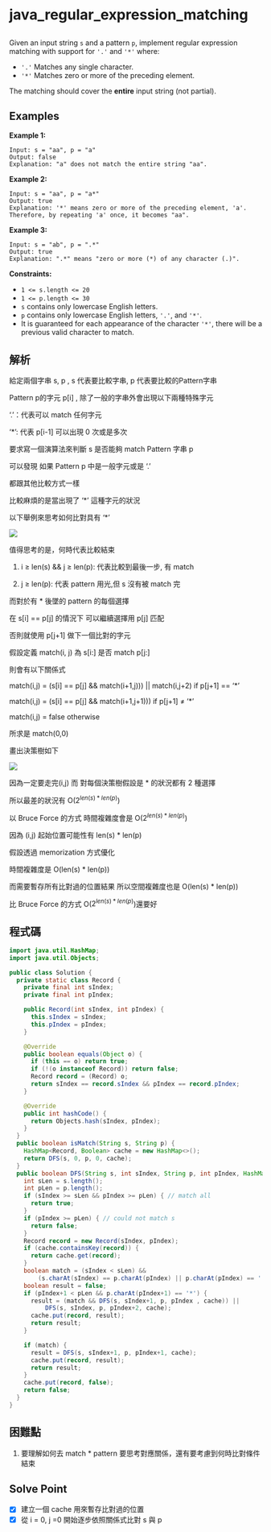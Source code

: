 # java_regular_expression_matching

## 

Given an input string `s` and a pattern `p`, implement regular expression matching with support for `'.'` and `'*'` where:

- `'.'` Matches any single character.
- `'*'` Matches zero or more of the preceding element.

The matching should cover the **entire** input string (not partial).

## Examples

**Example 1:**

```
Input: s = "aa", p = "a"
Output: false
Explanation: "a" does not match the entire string "aa".

```

**Example 2:**

```
Input: s = "aa", p = "a*"
Output: true
Explanation: '*' means zero or more of the preceding element, 'a'. Therefore, by repeating 'a' once, it becomes "aa".

```

**Example 3:**

```
Input: s = "ab", p = ".*"
Output: true
Explanation: ".*" means "zero or more (*) of any character (.)".

```

**Constraints:**

- `1 <= s.length <= 20`
- `1 <= p.length <= 30`
- `s` contains only lowercase English letters.
- `p` contains only lowercase English letters, `'.'`, and `'*'`.
- It is guaranteed for each appearance of the character `'*'`, there will be a previous valid character to match.

## 解析

給定兩個字串 s, p , s 代表要比較字串, p 代表要比較的Pattern字串

 Pattern p的字元 p[i] , 除了一般的字串外會出現以下兩種特殊字元

‘.’：代表可以 match 任何字元

‘*’: 代表 p[i-1] 可以出現 0 次或是多次

要求寫一個演算法來判斷 s 是否能夠 match Pattern 字串 p

可以發現 如果 Pattern p 中是一般字元或是 ‘.’

都跟其他比較方式一樣

比較麻煩的是當出現了 ‘*’ 這種字元的狀況

以下舉例來思考如何比對具有 ‘*’

 

![](https://i.imgur.com/cqNZDW4.png)

值得思考的是，何時代表比較結束

 1.   i ≥ len(s) && j ≥ len(p): 代表比較到最後一步, 有 match

1.  j ≥ len(p): 代表 pattern 用光,但 s 沒有被 match 完

而對於有 * 後墜的 pattern 的每個選擇

在 s[i] == p[j]  的情況下 可以繼續選擇用 p[j] 匹配

否則就使用 p[j+1] 做下一個比對的字元

假設定義 match(i, j) 為 s[i:] 是否 match p[j:]

則會有以下關係式

match(i,j) = (s[i] == p[j] && match(i+1,j))) || match(i,j+2)  if p[j+1] == ‘*’

match(i,j) = (s[i] == p[j] && match(i+1,j+1))) if p[j+1] ≠ ‘*’

match(i,j) = false otherwise

所求是 match(0,0)

畫出決策樹如下

![](https://i.imgur.com/IdymmUo.png)

因為一定要走完(i,j) 而 對每個決策樹假設是 * 的狀況都有 2 種選擇

所以最差的狀況有  O($2^{len(s)*len(p)}$)

以 Bruce Force 的方式 時間複雜度會是 O($2^{len(s)*len(p)}$)

因為 (i,j) 起始位置可能性有 len(s) * len(p)

假設透過 memorization 方式優化

時間複雜度是 O(len(s) * len(p))

而需要暫存所有比對過的位置結果 所以空間複雜度也是 O(len(s) * len(p))

比 Bruce Force 的方式 O($2^{len(s)*len(p)}$)還要好

## 程式碼
```java
import java.util.HashMap;
import java.util.Objects;

public class Solution {
  private static class Record {
    private final int sIndex;
    private final int pIndex;

    public Record(int sIndex, int pIndex) {
      this.sIndex = sIndex;
      this.pIndex = pIndex;
    }

    @Override
    public boolean equals(Object o) {
      if (this == o) return true;
      if (!(o instanceof Record)) return false;
      Record record = (Record) o;
      return sIndex == record.sIndex && pIndex == record.pIndex;
    }

    @Override
    public int hashCode() {
      return Objects.hash(sIndex, pIndex);
    }
  }
  public boolean isMatch(String s, String p) {
    HashMap<Record, Boolean> cache = new HashMap<>();
    return DFS(s, 0, p, 0, cache);
  }
  public boolean DFS(String s, int sIndex, String p, int pIndex, HashMap<Record, Boolean> cache) {
    int sLen = s.length();
    int pLen = p.length();
    if (sIndex >= sLen && pIndex >= pLen) { // match all
      return true;
    }
    if (pIndex >= pLen) { // could not match s
      return false;
    }
    Record record = new Record(sIndex, pIndex);
    if (cache.containsKey(record)) {
      return cache.get(record);
    }
    boolean match = (sIndex < sLen) &&
        (s.charAt(sIndex) == p.charAt(pIndex) || p.charAt(pIndex) == '.');
    boolean result = false;
    if (pIndex+1 < pLen && p.charAt(pIndex+1) == '*') {
      result = (match && DFS(s, sIndex+1, p, pIndex , cache)) ||
          DFS(s, sIndex, p, pIndex+2, cache);
      cache.put(record, result);
      return result;
    }

    if (match) {
      result = DFS(s, sIndex+1, p, pIndex+1, cache);
      cache.put(record, result);
      return result;
    }
    cache.put(record, false);
    return false;
  }
}

```
## 困難點

1. 要理解如何去 match * pattern 要思考對應關係，還有要考慮到何時比對條件結束

## Solve Point

- [x]  建立一個 cache 用來暫存比對過的位置
- [x]  從 i = 0, j =0 開始逐步依照關係式比對 s 與 p